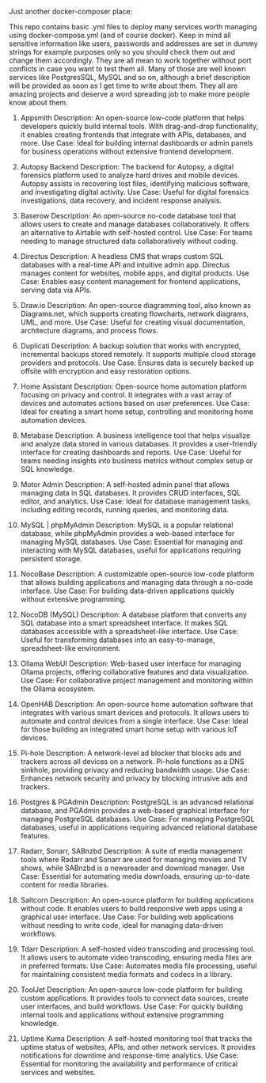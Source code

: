 Just another docker-composer place:

This repo contains basic .yml files to deploy many services worth managing using docker-compose.yml (and of course docker). 
Keep in mind all sensitive information like users, passwords and addresses are set in dummy strings for example purposes only so you should 
check them out and change them accordingly. They are all mean to work together without port conflicts in case you want to test them all.
Many of those are well known services like PostgresSQL, MySQL and so on, although a brief description will be provided as soon as 
I get time to write about them. They all are amazing projects and deserve a word spreading job to make more people know about them.

1. Appsmith
Description: An open-source low-code platform that helps developers quickly build internal tools. With drag-and-drop functionality, it enables creating frontends that integrate with APIs, databases, and more. Use Case: Ideal for building internal dashboards or admin panels for business operations without extensive frontend development.

2. Autopsy Backend
Description: The backend for Autopsy, a digital forensics platform used to analyze hard drives and mobile devices. Autopsy assists in recovering lost files, identifying malicious software, and investigating digital activity. Use Case: Useful for digital forensics investigations, data recovery, and incident response analysis.

3. Baserow
Description: An open-source no-code database tool that allows users to create and manage databases collaboratively. It offers an alternative to Airtable with self-hosted control. Use Case: For teams needing to manage structured data collaboratively without coding.

4. Directus
Description: A headless CMS that wraps custom SQL databases with a real-time API and intuitive admin app. Directus manages content for websites, mobile apps, and digital products. Use Case: Enables easy content management for frontend applications, serving data via APIs.

5. Draw.io
Description: An open-source diagramming tool, also known as Diagrams.net, which supports creating flowcharts, network diagrams, UML, and more. Use Case: Useful for creating visual documentation, architecture diagrams, and process flows.

6. Duplicati
Description: A backup solution that works with encrypted, incremental backups stored remotely. It supports multiple cloud storage providers and protocols. Use Case: Ensures data is securely backed up offsite with encryption and easy restoration options.

7. Home Assistant
Description: Open-source home automation platform focusing on privacy and control. It integrates with a vast array of devices and automates actions based on user preferences. Use Case: Ideal for creating a smart home setup, controlling and monitoring home automation devices.

8. Metabase
Description: A business intelligence tool that helps visualize and analyze data stored in various databases. It provides a user-friendly interface for creating dashboards and reports. Use Case: Useful for teams needing insights into business metrics without complex setup or SQL knowledge.

9. Motor Admin
Description: A self-hosted admin panel that allows managing data in SQL databases. It provides CRUD interfaces, SQL editor, and analytics. Use Case: Ideal for database management tasks, including editing records, running queries, and monitoring data.

10. MySQL | phpMyAdmin
Description: MySQL is a popular relational database, while phpMyAdmin provides a web-based interface for managing MySQL databases. Use Case: Essential for managing and interacting with MySQL databases, useful for applications requiring persistent storage.

11. NocoBase
Description: A customizable open-source low-code platform that allows building applications and managing data through a no-code interface. Use Case: For building data-driven applications quickly without extensive programming.

12. NocoDB (MySQL)
Description: A database platform that converts any SQL database into a smart spreadsheet interface. It makes SQL databases accessible with a spreadsheet-like interface. Use Case: Useful for transforming databases into an easy-to-manage, spreadsheet-like environment.

13. Ollama WebUI
Description: Web-based user interface for managing Ollama projects, offering collaborative features and data visualization. Use Case: For collaborative project management and monitoring within the Ollama ecosystem.

14. OpenHAB
Description: An open-source home automation software that integrates with various smart devices and protocols. It allows users to automate and control devices from a single interface. Use Case: Ideal for those building an integrated smart home setup with various IoT devices.

15. Pi-hole
Description: A network-level ad blocker that blocks ads and trackers across all devices on a network. Pi-hole functions as a DNS sinkhole, providing privacy and reducing bandwidth usage. Use Case: Enhances network security and privacy by blocking intrusive ads and trackers.

16. Postgres & PGAdmin
Description: PostgreSQL is an advanced relational database, and PGAdmin provides a web-based graphical interface for managing PostgreSQL databases. Use Case: For managing PostgreSQL databases, useful in applications requiring advanced relational database features.

17. Radarr, Sonarr, SABnzbd
Description: A suite of media management tools where Radarr and Sonarr are used for managing movies and TV shows, while SABnzbd is a newsreader and download manager. Use Case: Essential for automating media downloads, ensuring up-to-date content for media libraries.

18. Saltcorn
Description: An open-source platform for building applications without code. It enables users to build responsive web apps using a graphical user interface. Use Case: For building web applications without needing to write code, ideal for managing data-driven workflows.

19. Tdarr
Description: A self-hosted video transcoding and processing tool. It allows users to automate video transcoding, ensuring media files are in preferred formats. Use Case: Automates media file processing, useful for maintaining consistent media formats and codecs in a library.

20. ToolJet
Description: An open-source low-code platform for building custom applications. It provides tools to connect data sources, create user interfaces, and build workflows. Use Case: For quickly building internal tools and applications without extensive programming knowledge.

21. Uptime Kuma
Description: A self-hosted monitoring tool that tracks the uptime status of websites, APIs, and other network services. It provides notifications for downtime and response-time analytics. Use Case: Essential for monitoring the availability and performance of critical services and websites.